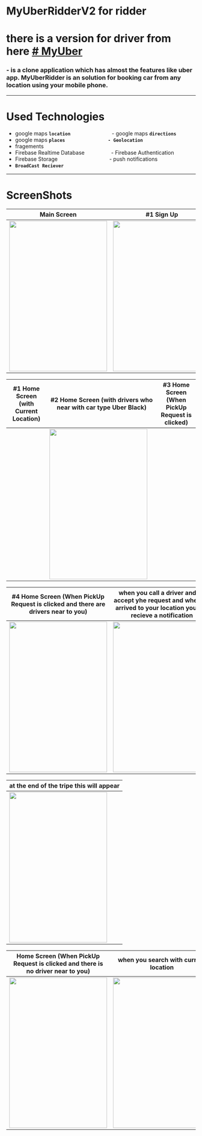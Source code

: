 # MyUberRidderV2 for ridder
# there is a version for driver from here [# MyUber](https://github.com/mohamedtony/MyUberV2)

### - is a clone application which has almost the features like uber app. MyUberRidder is an solution for booking car from any location using your mobile phone.
__________________
# Used Technologies
- google maps **`location`** &nbsp;&nbsp;&nbsp;&nbsp;&nbsp;&nbsp;&nbsp;&nbsp;&nbsp;&nbsp;&nbsp;&nbsp;&nbsp;&nbsp;&nbsp;&nbsp;&nbsp;&nbsp;&nbsp;&nbsp;&nbsp;&nbsp;&nbsp;&nbsp;&nbsp;&nbsp;&nbsp;- google maps **`directions`**
- google maps **`places`** &nbsp;&nbsp;&nbsp;&nbsp;&nbsp;&nbsp;&nbsp;&nbsp;&nbsp;&nbsp;&nbsp;&nbsp;&nbsp;&nbsp;&nbsp;&nbsp;&nbsp;&nbsp;&nbsp;&nbsp;&nbsp;&nbsp;&nbsp;&nbsp;&nbsp;&nbsp;&nbsp;&nbsp;**`- Geolocation`** 
- fragements
- Firebase Realtime
Database
&nbsp;&nbsp;&nbsp;&nbsp;&nbsp;&nbsp;&nbsp;&nbsp;&nbsp;&nbsp;&nbsp;&nbsp;&nbsp;&nbsp;&nbsp;&nbsp;&nbsp;- Firebase Authentication
- Firebase Storage&nbsp;&nbsp;&nbsp;&nbsp;&nbsp;&nbsp;&nbsp;&nbsp;&nbsp;&nbsp;&nbsp;&nbsp;&nbsp;&nbsp;&nbsp;&nbsp;&nbsp;&nbsp;&nbsp;&nbsp;&nbsp;&nbsp;&nbsp;&nbsp;&nbsp;&nbsp;&nbsp;&nbsp;&nbsp;&nbsp;&nbsp;&nbsp;&nbsp;&nbsp;&nbsp;- push notifications
- **` BroadCast Reciever `** 

__________________________________________________________________________________________
# ScreenShots
| Main Screen  | #1 Sign Up |   Sign In Screen  |       
| ------------- | ------------- | ------------- |      
| <img src="https://user-images.githubusercontent.com/17835207/52659520-15966d80-2f06-11e9-9c18-8a734e188054.png" width="260" height="400" />| <img src="https://user-images.githubusercontent.com/17835207/52659572-3fe82b00-2f06-11e9-8e3a-5e845b60c0ac.png" width="260" height="400" />| <img src="https://user-images.githubusercontent.com/17835207/52659603-568e8200-2f06-11e9-8808-e52c77048449.png" width="260" height="400" />

| #1 Home Screen (with Current Location)  | #2 Home Screen (with drivers who near with car type Uber Black) |   #3 Home Screen (When PickUp Request is clicked)  |       
| ------------- | ------------- | ------------- | 
| |<img src="https://user-images.githubusercontent.com/17835207/52660413-4aa3bf80-2f08-11e9-894c-f08e1c59ca66.png" width="260" height="400" />||

| #4 Home Screen (When PickUp Request is clicked and there are drivers near to you) | when you call a driver and he accept yhe request and when he arrived to your location you will recieve a notification |  when you start trip and you arrived to your distenation  |       
| ------------- | ------------- | ------------- | 
| <img src="https://user-images.githubusercontent.com/17835207/52660911-6b204980-2f09-11e9-9b7e-f2155dd14f45.png" width="260" height="400" /> | <img src="https://user-images.githubusercontent.com/17835207/52661396-9d7e7680-2f0a-11e9-8449-32bcf09c4c27.png" width="260" height="400" />|<img src="https://user-images.githubusercontent.com/17835207/52594053-2f2aad00-2e53-11e9-895f-9c957af6c4c0.png" width="260" height="400"/>|

| at the end of the tripe this will appear |
| ------------- | 
| <img src="https://user-images.githubusercontent.com/17835207/52661768-68265880-2f0b-11e9-9b99-eb5d4a1d04ea.png" width="260" height="400" />|

|Home Screen (When PickUp Request is clicked and there is no driver near to you) | when you search with current location |  when you search with destination location|       
| ------------- | ------------- | ------------- | 
|  <img src="https://user-images.githubusercontent.com/17835207/52662052-13371200-2f0c-11e9-9f1b-f6f051b03662.png" width="260" height="400" /> |  <img src="https://user-images.githubusercontent.com/17835207/52662143-45e10a80-2f0c-11e9-9683-926a0d3a463f.png" width="260" height="400" />|<img src="https://user-images.githubusercontent.com/17835207/52594053-2f2aad00-2e53-11e9-895f-9c957af6c4c0.png" width="260" height="400"/>|

